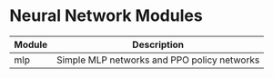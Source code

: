 # Neural Network Modules

| Module        | Description                                                                     |
|---------------|---------------------------------------------------------------------------------|
| mlp           | Simple MLP networks and PPO policy networks                                     |
